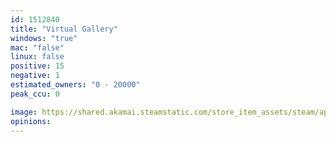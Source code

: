 ```yaml
---
id: 1512840
title: "Virtual Gallery"
windows: "true"
mac: "false"
linux: false
positive: 15
negative: 1
estimated_owners: "0 - 20000"
peak_ccu: 0

image: https://shared.akamai.steamstatic.com/store_item_assets/steam/apps/1512840/header.jpg?t=1612107654
opinions:
---
```

